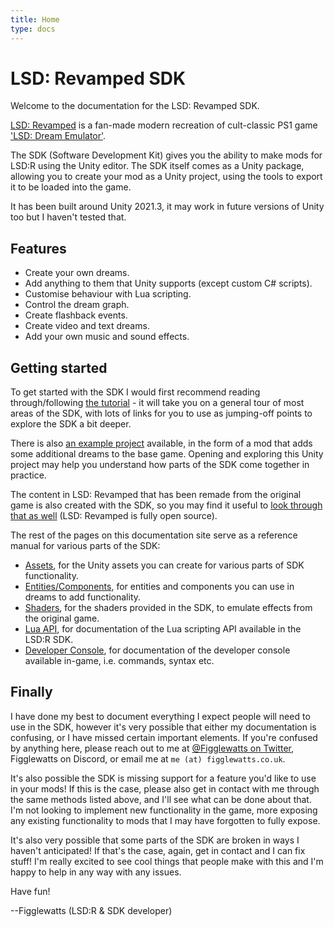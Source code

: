 ```yaml
---
title: Home
type: docs
---
```


# LSD: Revamped SDK

Welcome to the documentation for the LSD: Revamped SDK.

[LSD: Revamped](https://lsdrevamped.net) is a fan-made modern recreation of cult-classic PS1 game ['LSD: Dream Emulator'](https://en.wikipedia.org/wiki/LSD:_Dream_Emulator).

The SDK (Software Development Kit) gives you the ability to make mods for LSD:R using the Unity editor. The SDK itself comes as a Unity package, allowing you to create your mod as a Unity project, using the tools to export it to be loaded into the game.

It has been built around Unity 2021.3, it may work in future versions of Unity too but I haven't tested that.

## Features

- Create your own dreams.
- Add anything to them that Unity supports (except custom C# scripts).
- Customise behaviour with Lua scripting.
- Control the dream graph.
- Create flashback events.
- Create video and text dreams.
- Add your own music and sound effects.

## Getting started

To get started with the SDK I would first recommend reading through/following [the tutorial](/docs/tutorials) - it will take you on a general tour of most areas of the SDK, with lots of links for you to use as jumping-off points to explore the SDK a bit deeper.

There is also [an example project](/docs/example-project) available, in the form of a mod that adds some additional dreams to the base game. Opening and exploring this Unity project may help you understand how parts of the SDK come together in practice.

The content in LSD: Revamped that has been remade from the original game is also created with the SDK, so you may find it useful to [look through that as well](https://github.com/figglewatts/LSDRevamped/tree/master/LSDR/Assets/Resources/Original) (LSD: Revamped is fully open source).

The rest of the pages on this documentation site serve as a reference manual for various parts of the SDK:

- [Assets](/docs/assets), for the Unity assets you can create for various parts of SDK functionality.
- [Entities/Components](/docs/entities), for entities and components you can use in dreams to add functionality.
- [Shaders](/docs/shaders), for the shaders provided in the SDK, to emulate effects from the original game.
- [Lua API](/docs/lua), for documentation of the Lua scripting API available in the LSD:R SDK.
- [Developer Console](/docs/developer-console), for documentation of the developer console available in-game, i.e. commands, syntax etc.

## Finally

I have done my best to document everything I expect people will need to use in the SDK, however it's very possible that either my documentation is confusing, or I have missed certain important elements. If you're confused by anything here, please reach out to me at [@Figglewatts on Twitter](https://twitter.com/Figglewatts), Figglewatts on Discord, or email me at `me (at) figglewatts.co.uk`.

It's also possible the SDK is missing support for a feature you'd like to use in your mods! If this is the case, please also get in contact with me through the same methods listed above, and I'll see what can be done about that. I'm not looking to implement new functionality in the game, more exposing any existing functionality to mods that I may have forgotten to fully expose.

It's also very possible that some parts of the SDK are broken in ways I haven't anticipated! If that's the case, again, get in contact and I can fix stuff! I'm really excited to see cool things that people make with this and I'm happy to help in any way with any issues.

Have fun!

--Figglewatts (LSD:R & SDK developer)

